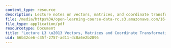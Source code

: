 ```yaml
---
content_type: resource
description: Lecture notes on vectors, matrices, and coordinate transformations.
file: /media/https%3A/open-learning-course-data-rc.s3.amazonaws.com/16-07-dynamics-fall-2009/66b42ce6c35f2757ad11dc0a6e2b2896_MIT16_07F09_Lec03.pdf
file_type: application/pdf
resourcetype: Document
title: "Lecture L3 \u2013 Vectors, Matrices and Coordinate Transformations"
uid: 66b42ce6-c35f-2757-ad11-dc0a6e2b2896
---
```

